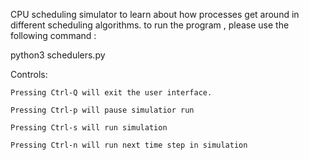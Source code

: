 CPU scheduling simulator to learn about how processes get around in different scheduling algorithms.
to run the program , please use the following command :

python3 schedulers.py

Controls:

    Pressing Ctrl-Q will exit the user interface.

    Pressing Ctrl-p will pause simulatior run

    Pressing Ctrl-s will run simulation

    Pressing Ctrl-n will run next time step in simulation

